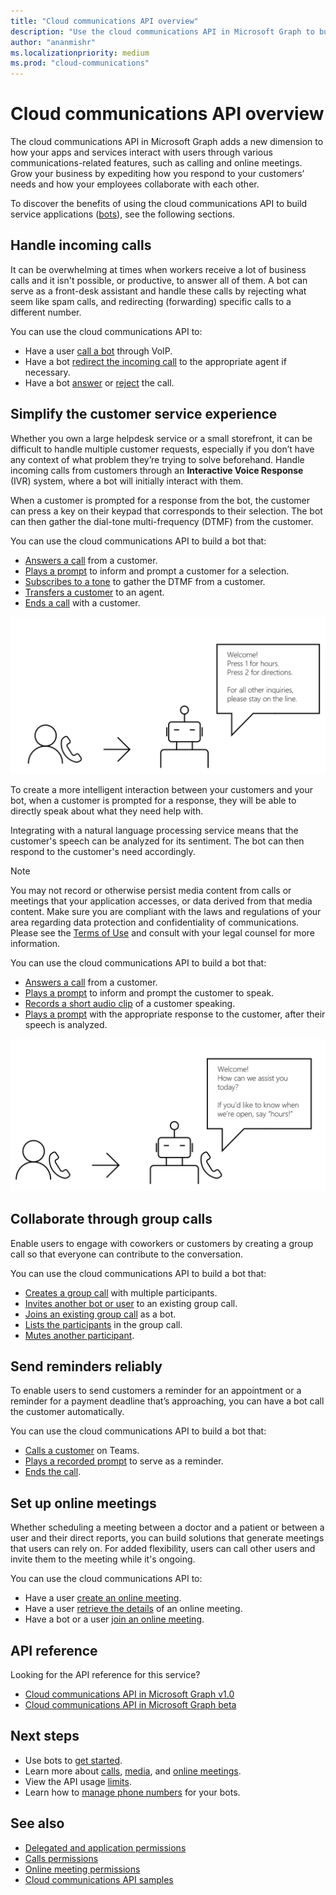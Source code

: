 ```yaml
---
title: "Cloud communications API overview"
description: "Use the cloud communications API in Microsoft Graph to build bots that handle incoming calls, collaborate via group calls, send reminders, and set up meetings."
author: "ananmishr"
ms.localizationpriority: medium
ms.prod: "cloud-communications"
---
```


# Cloud communications API overview

The cloud communications API in Microsoft Graph adds a new dimension to how your apps and services interact with users through various communications-related features, such as calling and online meetings. Grow your business by expediting how you respond to your customers’ needs and how your employees collaborate with each other.

To discover the benefits of using the cloud communications API to build service applications ([bots](https://microsoftgraph.github.io/microsoft-graph-comms-samples/docs/articles/calls/register-calling-bot.html?q=create%20bot)), see the following sections.

## Handle incoming calls

It can be overwhelming at times when workers receive a lot of business calls and it isn't possible, or productive, to answer all of them. A bot can serve as a front-desk assistant and handle these calls by rejecting what seem like spam calls, and redirecting (forwarding) specific calls to a different number.

You can use the cloud communications API to:

- Have a user [call a bot](/graph/api/application-post-calls) through VoIP.
- Have a bot [redirect the incoming call](/graph/api/call-redirect) to the appropriate agent if necessary.
- Have a bot [answer](/graph/api/call-answer) or [reject](/graph/api/call-reject) the call.


## Simplify the customer service experience

Whether you own a large helpdesk service or a small storefront, it can be difficult to handle multiple customer requests, especially if you don’t have any context of what problem they’re trying to solve beforehand. Handle incoming calls from customers through an **Interactive Voice Response** (IVR) system, where a bot will initially interact with them.

When a customer is prompted for a response from the bot, the customer can press a key on their keypad that corresponds to their selection. The bot can then gather the dial-tone multi-frequency (DTMF) from the customer.

You can use the cloud communications API to build a bot that:

- [Answers a call](/graph/api/call-answer) from a customer.
- [Plays a prompt](/graph/api/call-playprompt) to inform and prompt a customer for a selection.
- [Subscribes to a tone](/graph/api/call-subscribetotone) to gather the DTMF from a customer.
- [Transfers a customer](/graph/api/call-transfer) to an agent.
- [Ends a call](/graph/api/call-delete) with a customer.

![Image of a bot providing options for call transfer](images/communications-ivr-transfer.png)

To create a more intelligent interaction between your customers and your bot, when a customer is prompted for a response, they will be able to directly speak about what they need help with.

Integrating with a natural language processing service means that the customer's speech can be analyzed for its sentiment. The bot can then respond to the customer's need accordingly.

> [!NOTE]
> You may not record or otherwise persist media content from calls or meetings that your application accesses, or data derived from that media content. Make sure you are compliant with the laws and regulations of your area regarding data protection and confidentiality of communications. Please see the [Terms of Use](/legal/microsoft-apis/terms-of-use) and consult with your legal counsel for more information.

You can use the cloud communications API to build a bot that:

- [Answers a call](/graph/api/call-answer) from a customer.
- [Plays a prompt](/graph/api/call-playprompt) to inform and prompt the customer to speak.
- [Records a short audio clip](/graph/api/call-record) of a customer speaking.
- [Plays a prompt](/graph/api/call-playprompt) with the appropriate response to the customer, after their speech is analyzed.

![Image of a bot that prompts a user to give a voice response](images/communications-ivr.PNG)

## Collaborate through group calls
Enable users to engage with coworkers or customers by creating a group call so that everyone can contribute to the conversation.

You can use the cloud communications API to build a bot that:

- [Creates a group call](/graph/api/application-post-calls#example-3-create-a-group-call-with-service-hosted-media) with multiple participants.
- [Invites another bot or user](/graph/api/participant-invite) to an existing group call.
- [Joins an existing group call](/graph/api/application-post-calls#example-5-join-scheduled-meeting-with-service-hosted-media) as a bot.
- [Lists the participants](/graph/api/call-list-participants) in the group call.
- [Mutes another participant](/graph/api/participant-mute).

## Send reminders reliably
To enable users to send customers a reminder for an appointment or a reminder for a payment deadline that’s approaching, you can have a bot call the customer automatically. <!--If the customer misses the call, it will leave a voicemail with the automated message. (Add this back once bot to PSTN calling works)-->

You can use the cloud communications API to build a bot that:

- [Calls a customer](/graph/api/application-post-calls) on Teams.
- [Plays a recorded prompt](/graph/api/call-playprompt) to serve as a reminder.
- [Ends the call](/graph/api/call-delete).


## Set up online meetings
Whether scheduling a meeting between a doctor and a patient or between a user and their direct reports, you can build solutions that generate meetings that users can rely on. For added flexibility, users can call other users and invite them to the meeting while it's ongoing.

You can use the cloud communications API to:

- Have a user [create an online meeting](/graph/api/application-post-onlinemeetings).
- Have a user [retrieve the details](/graph/api/onlinemeeting-get) of an online meeting.
- Have a bot or a user [join an online meeting](/graph/api/application-post-calls#example-5-join-scheduled-meeting-with-service-hosted-media).

## API reference

Looking for the API reference for this service?

- [Cloud communications API in Microsoft Graph v1.0](/graph/api/resources/communications-api-overview?view=graph-rest-1.0&preserve-view=true)
- [Cloud communications API in Microsoft Graph beta](/graph/api/resources/communications-api-overview?view=graph-rest-beta&preserve-view=true)

## Next steps

- Use bots to [get started](cloud-communications-get-started.md).
- Learn more about [calls](cloud-communications-calls.md), [media](cloud-communications-media.md), and [online meetings](cloud-communications-online-meetings.md).
- View the API usage [limits](throttling-limits.md#cloud-communication-service-limits).
- Learn how to [manage phone numbers](cloud-communications-phone-number.md) for your bots.

## See also

- [Delegated and application permissions](/azure/active-directory/develop/v1-permissions-and-consent)
- [Calls permissions](./permissions-reference.md#calls-permissions)
- [Online meeting permissions](./permissions-reference.md#online-meetings-permissions)
- [Cloud communications API samples](https://github.com/microsoftgraph/microsoft-graph-comms-samples)
